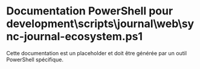 # Documentation PowerShell pour development\scripts\journal\web\sync-journal-ecosystem.ps1

Cette documentation est un placeholder et doit être générée par un outil PowerShell spécifique.
